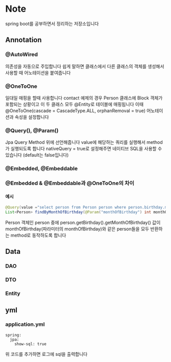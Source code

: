 # Note

spring boot를 공부하면서 정리하는 저장소입니다

## Annotation

### @AutoWired
의존성을 자동으로 주입합니다
쉽게 말하면 클래스에서 다른 클래스의 객체를 생성해서 사용할 때 어노테이션을 붙여줍니다

### @OneToOne
일대일 매핑을 할때 사용합니다
contact 예제의 경우 Person 클래스에 Block 객체가 포함되는 상황이고 이 두 클래스 모두 @Entity로 테이블에 매핑됩니다
이때 @OneToOne(cascade = CascadeType.ALL, orphanRemoval = true) 어노테이션과 속성을 설정합니다

### @Query(), @Param()
Jpa Query Method 위에 선언해줍니다
value에 해당하는 쿼리를 실행해서 method가 실행되도록 합니다
nativeQuery = true로 설정해주면 네이티브 SQL을 사용할 수 있습니다 (default는 false입니다)

### @Embedded, @Embeddable

### @Embedded & @Embeddable과 @OneToOne의 차이

#### 예시
```java
@Query(value ="select person from Person person where person.birthday.monthOfBirthday = :monthOfBirthday")
List<Person> findByMonthOfBirthday(@Param("monthOfBirthday") int monthOfBirthday);
```
Person 객체인 person 중에 person.getBirthday().getMonthOfBirthday() 값이 monthOfBirthday(파라미터의 monthOfBirthday)와 같은 person들을 모두 반환하는 method로 동작하도록 합니다

## Data

### DAO

### DTO

### Entity

## yml

### application.yml

```
spring:
  jpa:
    show-sql: true
```

위 코드를 추가하면 로그에 sql을 출력합니다